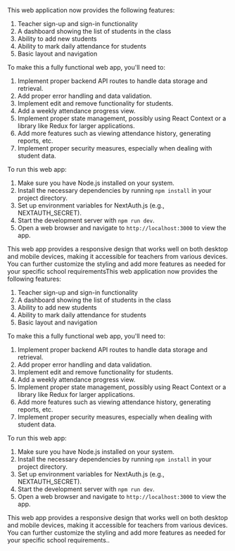 This web application now provides the following features:

1. Teacher sign-up and sign-in functionality
2. A dashboard showing the list of students in the class
3. Ability to add new students
4. Ability to mark daily attendance for students
5. Basic layout and navigation


To make this a fully functional web app, you'll need to:

1. Implement proper backend API routes to handle data storage and retrieval.
2. Add proper error handling and data validation.
3. Implement edit and remove functionality for students.
4. Add a weekly attendance progress view.
5. Implement proper state management, possibly using React Context or a library like Redux for larger applications.
6. Add more features such as viewing attendance history, generating reports, etc.
7. Implement proper security measures, especially when dealing with student data.


To run this web app:

1. Make sure you have Node.js installed on your system.
2. Install the necessary dependencies by running `npm install` in your project directory.
3. Set up environment variables for NextAuth.js (e.g., NEXTAUTH_SECRET).
4. Start the development server with `npm run dev`.
5. Open a web browser and navigate to `http://localhost:3000` to view the app.


This web app provides a responsive design that works well on both desktop and mobile devices, making it accessible for teachers from various devices. You can further customize the styling and add more features as needed for your specific school requirementsThis web application now provides the following features:

1. Teacher sign-up and sign-in functionality
2. A dashboard showing the list of students in the class
3. Ability to add new students
4. Ability to mark daily attendance for students
5. Basic layout and navigation


To make this a fully functional web app, you'll need to:

1. Implement proper backend API routes to handle data storage and retrieval.
2. Add proper error handling and data validation.
3. Implement edit and remove functionality for students.
4. Add a weekly attendance progress view.
5. Implement proper state management, possibly using React Context or a library like Redux for larger applications.
6. Add more features such as viewing attendance history, generating reports, etc.
7. Implement proper security measures, especially when dealing with student data.


To run this web app:

1. Make sure you have Node.js installed on your system.
2. Install the necessary dependencies by running `npm install` in your project directory.
3. Set up environment variables for NextAuth.js (e.g., NEXTAUTH_SECRET).
4. Start the development server with `npm run dev`.
5. Open a web browser and navigate to `http://localhost:3000` to view the app.


This web app provides a responsive design that works well on both desktop and mobile devices, making it accessible for teachers from various devices. You can further customize the styling and add more features as needed for your specific school requirements..
